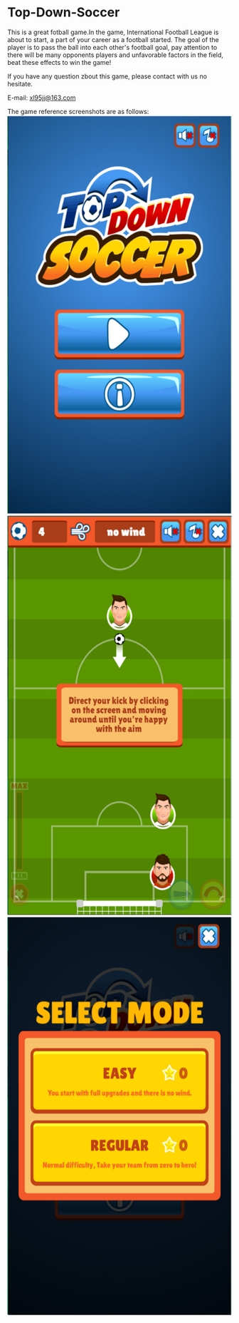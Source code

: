 # Top-Down-Soccer

This is a great fotball game.In the game, International Football League is about to start, a part of your career as a football started.  The goal of the player is to pass the ball into each other's football goal, pay attention to there will be many opponents players and unfavorable factors in the field, beat these effects to win the game!

If you have any question zbout this game, please contact with us no hesitate.

E-mail: xl95jj@163.com

The game reference screenshots are as follows:
![image](https://github.com/MerryLinetime/Top-Down-Soccer/blob/master/main.jpg)
![image](https://github.com/MerryLinetime/Top-Down-Soccer/blob/master/ingame.jpg)
![image](https://github.com/MerryLinetime/Top-Down-Soccer/blob/master/third.jpg)
